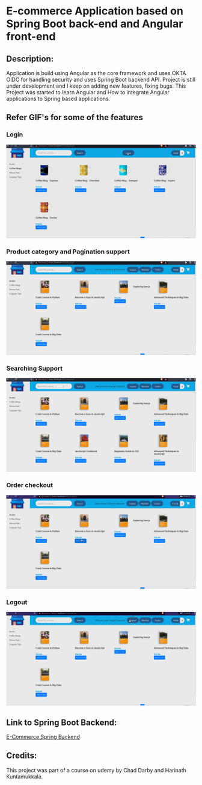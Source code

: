 # E-commerce Application based on Spring Boot back-end and Angular front-end

## Description:
Application is build using Angular as the core framework and uses OKTA OIDC for handling security and uses Spring Boot backend API.
Project is still under development and I keep on adding new features, fixing bugs. 
This Project was started to learn Angular and How to integrate Angular applications to Spring based applications.

## Refer GIF's for some of the features

### Login
![Login](./gif/loginfeature.gif)

### Product category and Pagination support
![Product Category](./gif/product_category.gif)

### Searching Support
![search](./gif/search_orders.gif)

### Order checkout
![Order Checkout](./gif/cart_order.gif)

### Logout
![Login](./gif/logout.gif)

## Link to Spring Boot Backend:
[E-Commerce Spring Backend](https://github.com/vinayak-c/Ecommerce-SpringBoot-BackEnd-)


## Credits:
This project was part of a course on udemy by Chad Darby and Harinath Kuntamukkala.

